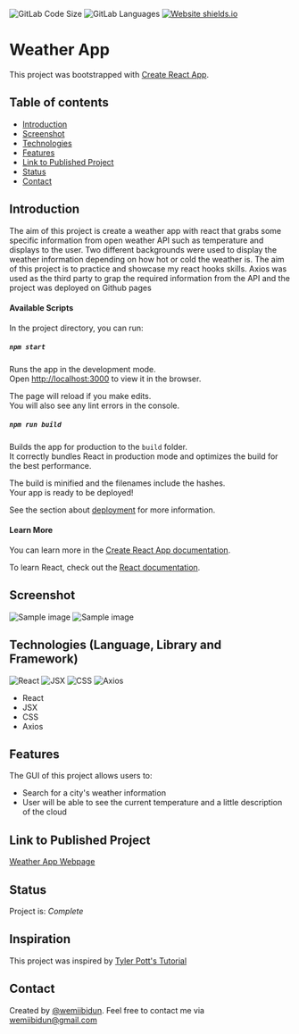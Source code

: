 ![GitLab Code Size](https://img.shields.io/github/languages/code-size/wemiibidun/weather_app2_react)
![GitLab Languages](https://img.shields.io/github/languages/count/wemiibidun/weather_app2_react)
[![Website shields.io](https://img.shields.io/website-up-down-green-red/http/shields.io.svg)](http://shields.io/)



# Weather App
This project was bootstrapped with [Create React App](https://github.com/facebook/create-react-app). 

## Table of contents
* [Introduction](#introduction)
* [Screenshot](#screenshot)
* [Technologies](#technologies-language-library-and-framework)
* [Features](#features)
* [Link to Published Project](#link-to-published-portfolio)
* [Status](#status)
* [Contact](#contact)


## Introduction

The aim of this project is create a weather app with react that grabs some specific information from open weather API such as temperature and displays to the user. Two different backgrounds were used to display the weather information depending on how hot or cold the weather is. The aim of this project is to practice and showcase my react hooks skills. Axios was used as the third party to grap the required information from the API and the project was deployed on Github pages

#### Available Scripts

In the project directory, you can run:

##### `npm start`

Runs the app in the development mode.\
Open [http://localhost:3000](http://localhost:3000) to view it in the browser.

The page will reload if you make edits.\
You will also see any lint errors in the console.


##### `npm run build`

Builds the app for production to the `build` folder.\
It correctly bundles React in production mode and optimizes the build for the best performance.

The build is minified and the filenames include the hashes.\
Your app is ready to be deployed!

See the section about [deployment](https://facebook.github.io/create-react-app/docs/deployment) for more information.


#### Learn More

You can learn more in the [Create React App documentation](https://facebook.github.io/create-react-app/docs/getting-started).

To learn React, check out the [React documentation](https://reactjs.org/).


## Screenshot
![Sample image](https://github.com/wemiibidun/weather_app2_react/blob/main/Screen%20Shot.png)
![Sample image](https://github.com/wemiibidun/weather_app2_react/blob/main/Screen%20Shot2.png)

## Technologies (Language, Library and Framework)
![React](https://img.shields.io/badge/React-239120?style=for-the-badge&logo=react&logoColor=white)
![JSX](https://img.shields.io/badge/JSX-239120?style=for-the-badge&logo=jsx&logoColor=white)
![CSS](https://img.shields.io/badge/CSS-239120?&style=for-the-badge&logo=css3&logoColor=white)
![Axios](https://img.shields.io/badge/Axios-239120?style=for-the-badge&logo=axios&logoColor=white)

* React
* JSX
* CSS
* Axios

## Features
The GUI of this project allows users to:
* Search for a city's weather information
* User will be able to see the current temperature and a little description of the cloud


## Link to Published Project
[Weather App Webpage](https://wemiibidun.github.io/weather_app2_react/)


## Status
Project is: _Complete_


## Inspiration
This project was inspired by [Tyler Pott's Tutorial](https://www.youtube.com/watch?v=GuA0_Z1llYU)

## Contact
Created by [@wemiibidun](https://twitter.com/wemiibidun/). Feel free to contact me via wemiibidun@gmail.com
